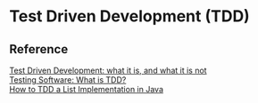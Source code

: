 # Test Driven Development (TDD)

## Reference

[Test Driven Development: what it is, and what it is not](https://medium.com/free-code-camp/test-driven-development-what-it-is-and-what-it-is-not-41fa6bca02a2) \
[Testing Software: What is TDD?](https://medium.com/javascript-scene/testing-software-what-is-tdd-459b2145405c) \
[How to TDD a List Implementation in Java](https://www.baeldung.com/java-test-driven-list)